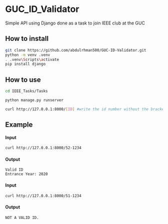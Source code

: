 # GUC_ID_Validator
 Simple API using Django done as a task to join IEEE club at the GUC

## How to install
```bash
git clone https://github.com/abdulrhman500/GUC-ID-Validator.git
python -m venv .venv
. .venv\Scripts\activate
pip install django
```
## How to use
```bash
cd IEEE_Tasks/Tasks

python manage.py runserver

curl http://127.0.0.1:8000/[ID] #write the id number without the brackets
```
## Example 

#### Input
```bash
curl http://127.0.0.1:8000/52-1234
```
####  Output
```
Valid ID  
Entrance Year: 2020
```

####  Input
```bash
curl http://127.0.0.1:8000/51-1234
```
#### Output
```
NOT A VALID ID.
```
